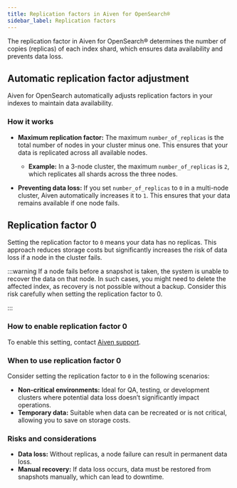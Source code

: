 ```yaml
---
title: Replication factors in Aiven for OpenSearch®
sidebar_label: Replication factors
---
```


The replication factor in Aiven for OpenSearch® determines the number of copies (replicas) of each index shard, which ensures data availability and prevents data loss.

## Automatic replication factor adjustment

Aiven for OpenSearch automatically adjusts replication factors in your indexes
to maintain data availability.

### How it works

- **Maximum replication factor:** The maximum `number_of_replicas` is the total number
  of nodes in your cluster minus one. This ensures that your data is replicated across
  all available nodes.
  - **Example:** In a 3-node cluster, the maximum `number_of_replicas` is `2`, which
    replicates all shards across the three nodes.

- **Preventing data loss:** If you set `number_of_replicas` to `0` in a multi-node
  cluster, Aiven automatically increases it to `1`. This ensures that your data remains
  available if one node fails.

## Replication factor 0

Setting the replication factor to `0` means your data has no replicas. This approach
reduces storage costs but significantly increases the risk of data loss if a node in
the cluster fails.

:::warning
If a node fails before a snapshot is taken, the system is unable to recover the data on
that node. In such cases, you might need to delete the affected index, as recovery is not
possible without a backup. Consider this risk carefully when setting the replication
factor to 0.

:::

### How to enable replication factor 0

To enable this setting, contact [Aiven support](mailto:support@aiven.io).

### When to use replication factor 0

Consider setting the replication factor to `0` in the following scenarios:

- **Non-critical environments:** Ideal for QA, testing, or development clusters where
  potential data loss doesn’t significantly impact operations.
- **Temporary data:** Suitable when data can be recreated or is not critical, allowing
  you to save on storage costs.

### Risks and considerations

- **Data loss:** Without replicas, a node failure can result in permanent data loss.
- **Manual recovery:** If data loss occurs, data must be restored from snapshots
  manually, which can lead to downtime.
